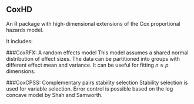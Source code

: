 CoxHD
-----
An R package with high-dimensional extensions of the Cox proportional hazards model.

It includes:

###CoxRFX: A random effects model
This model assumes a shared normal distribution of effect sizes. The data can be partitioned into groups with different effect mean and variance. It can be useful for fitting $n\approx p$ dimensions.
 
###CoxCPSS: Complementary pairs stability selection
Stability selection is used for variable selection. Error control is possible based on the log concave model by Shah and Samworth.